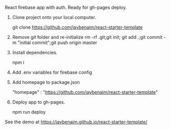 React firebase app with auth. 
Ready for gh-pages deploy. 


1. Clone project onto your local computer.

   git clone https://github.com/jaybenaim/react-starter-template
   
2. Remove git folder and re-initialize
   rm -rf .git;git init; git add .;git commit -m "initial commit";git push origin master

2. Install dependencies. 

   npm i 

3. Add .env variables for firebase config 

4. Add homepage to package.json

   "homepage" : "https://github.com/jaybenaim/react-starter-template"

5. Deploy app to gh-pages. 
   
   npm run deploy
   

   
See the demo at https://jaybenaim.github.io/react-starter-template/
